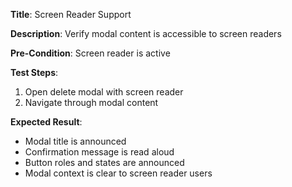 **Title**: Screen Reader Support

**Description**: Verify modal content is accessible to screen readers

**Pre-Condition**: Screen reader is active

**Test Steps**:
1. Open delete modal with screen reader
2. Navigate through modal content

**Expected Result**:
- Modal title is announced
- Confirmation message is read aloud
- Button roles and states are announced
- Modal context is clear to screen reader users